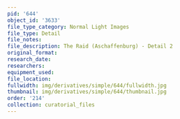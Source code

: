 ```yaml
---
pid: '644'
object_id: '3633'
file_type_category: Normal Light Images
file_type: Detail
file_notes:
file_description: The Raid (Aschaffenburg) - Detail 2
original_format:
research_date:
researchers:
equipment_used:
file_location:
fullwidth: img/derivatives/simple/644/fullwidth.jpg
thumbnail: img/derivatives/simple/644/thumbnail.jpg
order: '214'
collection: curatorial_files
---
```

